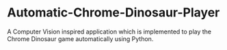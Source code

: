 # Automatic-Chrome-Dinosaur-Player
A Computer Vision inspired application which is implemented to play the Chrome Dinosaur game automatically using Python.
